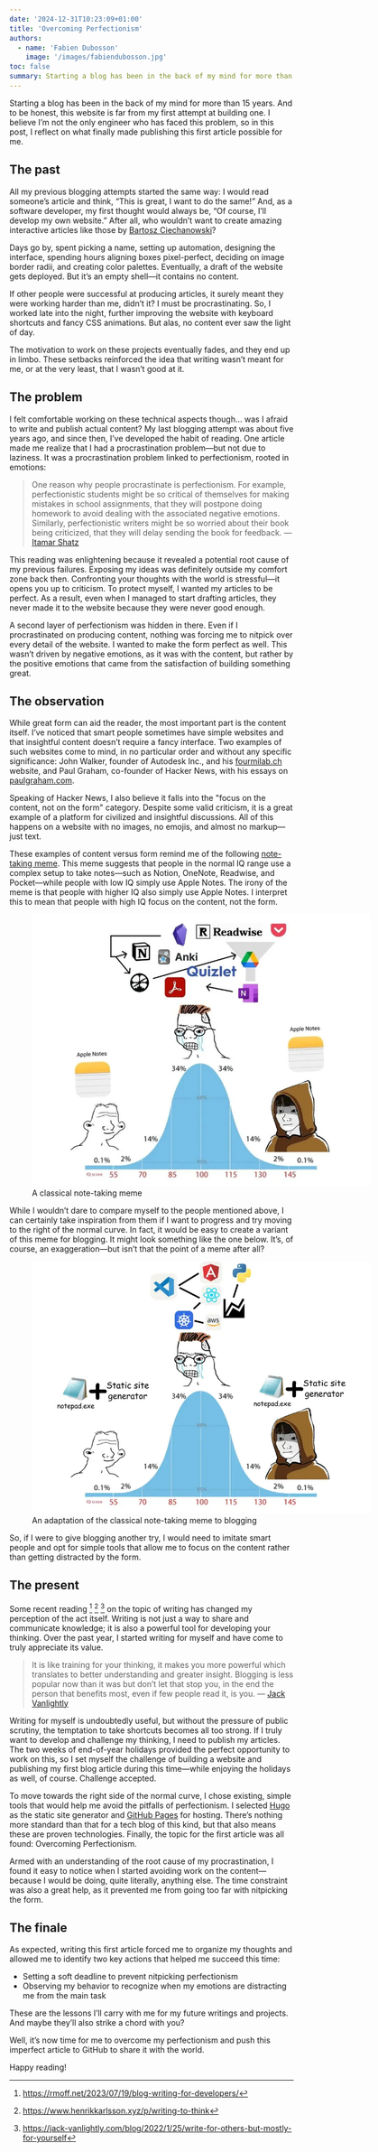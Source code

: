```yaml
---
date: '2024-12-31T10:23:09+01:00'
title: 'Overcoming Perfectionism'
authors:
  - name: 'Fabien Dubosson'
    image: '/images/fabiendubosson.jpg'
toc: false
summary: Starting a blog has been in the back of my mind for more than 15 years. And to be honest, this website is far from my first attempt at building one. I believe I’m not the only engineer who has faced this problem, so in this post, I reflect on what finally made publishing this first article possible for me.
---
```


Starting a blog has been in the back of my mind for more than 15 years. And to be honest, this website is far from my first attempt at building one. I believe I’m not the only engineer who has faced this problem, so in this post, I reflect on what finally made publishing this first article possible for me.

## The past

All my previous blogging attempts started the same way: I would read someone’s article and think, “This is great, I want to do the same!” And, as a software developer, my first thought would always be, “Of course, I’ll develop my own website.” After all, who wouldn’t want to create amazing interactive articles like those by [Bartosz Ciechanowski][]?

Days go by, spent picking a name, setting up automation, designing the interface, spending hours aligning boxes pixel-perfect, deciding on image border radii, and creating color palettes. Eventually, a draft of the website gets deployed. But it’s an empty shell—it contains no content.

If other people were successful at producing articles, it surely meant they were working harder than me, didn’t it? I must be procrastinating. So, I worked late into the night, further improving the website with keyboard shortcuts and fancy CSS animations. But alas, no content ever saw the light of day.

The motivation to work on these projects eventually fades, and they end up in limbo. These setbacks reinforced the idea that writing wasn’t meant for me, or at the very least, that I wasn’t good at it.

## The problem

I felt comfortable working on these technical aspects though… was I afraid to write and publish actual content? My last blogging attempt was about five years ago, and since then, I’ve developed the habit of reading. One article made me realize that I had a procrastination problem—but not due to laziness. It was a procrastination problem linked to perfectionism, rooted in emotions:

> One reason why people procrastinate is perfectionism. For example, perfectionistic students might be so critical of themselves for making mistakes in school assignments, that they will postpone doing homework to avoid dealing with the associated negative emotions. Similarly, perfectionistic writers might be so worried about their book being criticized, that they will delay sending the book for feedback. — [Itamar Shatz][]

This reading was enlightening because it revealed a potential root cause of my previous failures. Exposing my ideas was definitely outside my comfort zone back then. Confronting your thoughts with the world is stressful—it opens you up to criticism. To protect myself, I wanted my articles to be perfect. As a result, even when I managed to start drafting articles, they never made it to the website because they were never good enough.

A second layer of perfectionism was hidden in there. Even if I procrastinated on producing content, nothing was forcing me to nitpick over every detail of the website. I wanted to make the form perfect as well. This wasn’t driven by negative emotions, as it was with the content, but rather by the positive emotions that came from the satisfaction of building something great.

## The observation

While great form can aid the reader, the most important part is the content itself. I’ve noticed that smart people sometimes have simple websites and that insightful content doesn’t require a fancy interface. Two examples of such websites come to mind, in no particular order and without any specific significance: John Walker, founder of Autodesk Inc., and his [fourmilab.ch][] website, and Paul Graham, co-founder of Hacker News, with his essays on [paulgraham.com][].

Speaking of Hacker News, I also believe it falls into the "focus on the content, not on the form" category. Despite some valid criticism, it is a great example of a platform for civilized and insightful discussions. All of this happens on a website with no images, no emojis, and almost no markup—just text.

These examples of content versus form remind me of the following [note-taking meme][]. This meme suggests that people in the normal IQ range use a complex setup to take notes—such as Notion, OneNote, Readwise, and Pocket—while people with low IQ simply use Apple Notes. The irony of the meme is that people with higher IQ also simply use Apple Notes. I interpret this to mean that people with high IQ focus on the content, not the form.

<figure>
  <img src="notetaking-meme.webp" alt="Note-taking meme" loading="lazy" style="max-width: 600px">
  <figcaption>A classical note-taking meme</figcaption>
</figure>

While I wouldn’t dare to compare myself to the people mentioned above, I can certainly take inspiration from them if I want to progress and try moving to the right of the normal curve. In fact, it would be easy to create a variant of this meme for blogging. It might look something like the one below. It’s, of course, an exaggeration—but isn’t that the point of a meme after all?

<figure>
  <img src="blogging-meme.webp" alt="Blogging meme" loading="lazy" style="max-width: 600px">
  <figcaption>An adaptation of the classical note-taking meme to blogging</figcaption>
</figure>

So, if I were to give blogging another try, I would need to imitate smart people and opt for simple tools that allow me to focus on the content rather than getting distracted by the form.

## The present

Some recent reading [^1] [^2] [^3] on the topic of writing has changed my perception of the act itself. Writing is not just a way to share and communicate knowledge; it is also a powerful tool for developing your thinking. Over the past year, I started writing for myself and have come to truly appreciate its value.

> It is like training for your thinking, it makes you more powerful which translates to better understanding and greater insight. Blogging is less popular now than it was but don’t let that stop you, in the end the person that benefits most, even if few people read it, is you.
> — [Jack Vanlightly][]

Writing for myself is undoubtedly useful, but without the pressure of public scrutiny, the temptation to take shortcuts becomes all too strong. If I truly want to develop and challenge my thinking, I need to publish my articles. The two weeks of end-of-year holidays provided the perfect opportunity to work on this, so I set myself the challenge of building a website and publishing my first blog article during this time—while enjoying the holidays as well, of course. Challenge accepted.

To move towards the right side of the normal curve, I chose existing, simple tools that would help me avoid the pitfalls of perfectionism. I selected [Hugo][] as the static site generator and [GitHub Pages][] for hosting. There’s nothing more standard than that for a tech blog of this kind, but that also means these are proven technologies. Finally, the topic for the first article was all found: Overcoming Perfectionism.

Armed with an understanding of the root cause of my procrastination, I found it easy to notice when I started avoiding work on the content—because I would be doing, quite literally, anything else. The time constraint was also a great help, as it prevented me from going too far with nitpicking the form.

## The finale

As expected, writing this first article forced me to organize my thoughts and allowed me to identify two key actions that helped me succeed this time:

- Setting a soft deadline to prevent nitpicking perfectionism
- Observing my behavior to recognize when my emotions are distracting me from the main task

These are the lessons I’ll carry with me for my future writings and projects. And maybe they’ll also strike a chord with you?

Well, it’s now time for me to overcome my perfectionism and push this imperfect article to GitHub to share it with the world.

Happy reading!


[Bartosz Ciechanowski]: https://ciechanow.ski/archives/
[Itamar Shatz]: https://solvingprocrastination.com/perfectionism/
[fourmilab.ch]: https://www.fourmilab.ch/
[paulgraham.com]: https://paulgraham.com/articles.html
[note-taking meme]: https://madmaddox.medium.com/this-meme-perfectly-illustrates-the-road-to-mastery-c97314ff6ad2
[Jack Vanlightly]: https://jack-vanlightly.com/blog/2022/1/25/write-for-others-but-mostly-for-yourself
[Hugo]: https://gohugo.io/
[GitHub Pages]: https://pages.github.com/

[^1]: https://rmoff.net/2023/07/19/blog-writing-for-developers/
[^2]: https://www.henrikkarlsson.xyz/p/writing-to-think
[^3]: https://jack-vanlightly.com/blog/2022/1/25/write-for-others-but-mostly-for-yourself
